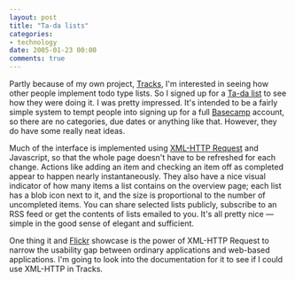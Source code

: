 ```yaml
---
layout: post
title: "Ta-da lists"
categories:
- technology
date: 2005-01-23 00:00
comments: true
---
```


<p>Partly because of my own project, <a href="http://www.rousette.org.uk/projects/">Tracks</a>, I'm interested in seeing how other people implement todo type lists. So I signed up for a <a href="http://www.tadalist.com/">Ta-da list</a> to see how they were doing it. I was pretty impressed. It's intended to be a fairly simple system to tempt people into signing up for a full <a href="http://www.basecamphq.com/?ref=tadapub">Basecamp</a> account, so there are no categories, due dates or anything like that. However, they do have some really neat ideas.</p>

<p>Much of the interface is implemented using <a href="http://jibbering.com/2002/4/httprequest.html">XML-HTTP Request</a> and Javascript, so that the whole page doesn't have to be refreshed for each change. Actions like adding an item and checking an item off as completed appear to happen nearly instantaneously. They also have a nice visual indicator of how many items a list contains on the overview page; each list has a blob icon next to it, and the size is proportional to the number of uncompleted items. You can share selected lists publicly, subscribe to an RSS feed or get the contents of lists emailed to you. It's all pretty nice &mdash; simple in the good sense of elegant and sufficient.</p>

<p>One thing it and <a href="http://www.flickr.com/">Flickr</a> showcase is the power of XML-HTTP Request to narrow the usability gap between ordinary applications and web-based applications. I'm going to look into the documentation for it to see if I could use XML-HTTP in Tracks.</p>


